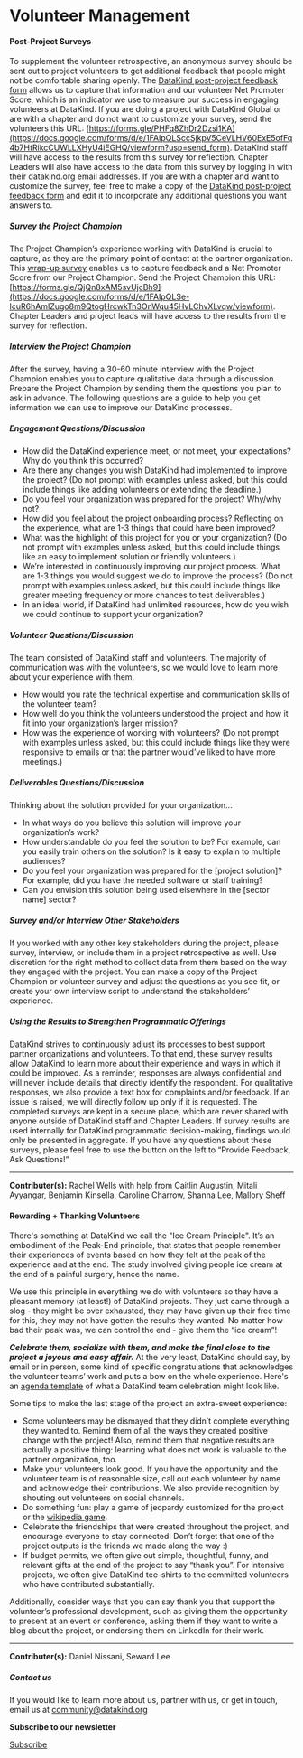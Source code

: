 




Volunteer Management
====================








#### Post\-Project Surveys


To supplement the volunteer retrospective, an anonymous survey should be sent out to project volunteers to get additional feedback that people might not be comfortable sharing openly. The [DataKind post\-project feedback form](https://docs.google.com/forms/d/10OvAVr4zhmP1ZXimLFXetrw0rKNtSjQCMsdWnSIAyNo/viewform?edit_requested=true) allows us to capture that information and our volunteer Net Promoter Score, which is an indicator we use to measure our success in engaging volunteers at DataKind. If you are doing a project with DataKind Global or are with a chapter and do not want to customize your survey, send the volunteers this URL: [https://forms.gle/PHFq8ZhDr2Dzsi1KA](https://docs.google.com/forms/d/e/1FAIpQLSccSjkpV5CeVLHV60ExE5ofFq4b7HtRikcCUWLLXHyU4iEGHQ/viewform?usp=send_form). DataKind staff will have access to the results from this survey for reflection. Chapter Leaders will also have access to the data from this survey by logging in with their datakind.org email addresses. If you are with a chapter and want to customize the survey, feel free to make a copy of the [DataKind post\-project feedback form](https://docs.google.com/forms/d/10OvAVr4zhmP1ZXimLFXetrw0rKNtSjQCMsdWnSIAyNo/viewform?edit_requested=true) and edit it to incorporate any additional questions you want answers to.


##### Survey the Project Champion


The Project Champion’s experience working with DataKind is crucial to capture, as they are the primary point of contact at the partner organization. This [wrap\-up survey](https://docs.google.com/forms/d/19puo-rALi-GWnsrRSIqf06LxojXd6GDuoMhwTJ4fxug/viewform?edit_requested=true) enables us to capture feedback and a Net Promoter Score from our Project Champion. Send the Project Champion this URL: [https://forms.gle/QjQn8xAM5svUjcBh9](https://docs.google.com/forms/d/e/1FAIpQLSe-IcuR6hAmIZugo8m9QtogHrcwkTn3OnWqu45HvLChvXLvqw/viewform). Chapter Leaders and project leads will have access to the results from the survey for reflection.


##### Interview the Project Champion


After the survey, having a 30\-60 minute interview with the Project Champion enables you to capture qualitative data through a discussion. Prepare the Project Champion by sending them the questions you plan to ask in advance. The following questions are a guide to help you get information we can use to improve our DataKind processes. 


##### Engagement Questions/Discussion


* How did the DataKind experience meet, or not meet, your expectations? Why do you think this occurred?
* Are there any changes you wish DataKind had implemented to improve the project? (Do not prompt with examples unless asked, but this could include things like adding volunteers or extending the deadline.)
* Do you feel your organization was prepared for the project? Why/why not?
* How did you feel about the project onboarding process? Reflecting on the experience, what are 1\-3 things that could have been improved?
* What was the highlight of this project for you or your organization? (Do not prompt with examples unless asked, but this could include things like an easy to implement solution or friendly volunteers.)
* We’re interested in continuously improving our project process. What are 1\-3 things you would suggest we do to improve the process? (Do not prompt with examples unless asked, but this could include things like greater meeting frequency or more chances to test deliverables.)
* In an ideal world, if DataKind had unlimited resources, how do you wish we could continue to support your organization?


##### Volunteer Questions/Discussion


The team consisted of DataKind staff and volunteers. The majority of communication was with the volunteers, so we would love to learn more about your experience with them.


* How would you rate the technical expertise and communication skills of the volunteer team?
* How well do you think the volunteers understood the project and how it fit into your organization’s larger mission?
* How was the experience of working with volunteers? (Do not prompt with examples unless asked, but this could include things like they were responsive to emails or that the partner would’ve liked to have more meetings.)


##### Deliverables Questions/Discussion


Thinking about the solution provided for your organization...


* In what ways do you believe this solution will improve your organization’s work?
* How understandable do you feel the solution to be? For example, can you easily train others on the solution? Is it easy to explain to multiple audiences?
* Do you feel your organization was prepared for the \[project solution]? For example, did you have the needed software or staff training?
* Can you envision this solution being used elsewhere in the \[sector name] sector?


##### Survey and/or Interview Other Stakeholders


If you worked with any other key stakeholders during the project, please survey, interview, or include them in a project retrospective as well. Use discretion for the right method to collect data from them based on the way they engaged with the project. You can make a copy of the Project Champion or volunteer survey and adjust the questions as you see fit, or create your own interview script to understand the stakeholders’ experience. 


##### Using the Results to Strengthen Programmatic Offerings


DataKind strives to continuously adjust its processes to best support partner organizations and volunteers. To that end, these survey results allow DataKind to learn more about their experience and ways in which it could be improved. As a reminder, responses are always confidential and will never include details that directly identify the respondent. For qualitative responses, we also provide a text box for complaints and/or feedback. If an issue is raised, we will directly follow up only if it is requested. The completed surveys are kept in a secure place, which are never shared with anyone outside of DataKind staff and Chapter Leaders. If survey results are used internally for DataKind programmatic decision\-making, findings would only be presented in aggregate. If you have any questions about these surveys, please feel free to use the button on the left to “Provide Feedback, Ask Questions!”




---


 **Contributer(s):** Rachel Wells with help from Caitlin Augustin, Mitali Ayyangar, Benjamin Kinsella, Caroline Charrow, Shanna Lee, Mallory Sheff




#### Rewarding \+ Thanking Volunteers


There's something at DataKind we call the "Ice Cream Principle". It’s an embodiment of the Peak\-End principle, that states that people remember their experiences of events based on how they felt at the peak of the experience and at the end. The study involved giving people ice cream at the end of a painful surgery, hence the name.


We use this principle in everything we do with volunteers so they have a pleasant memory (at least!) of DataKind projects. They just came through a slog \- they might be over exhausted, they may have given up their free time for this, they may not have gotten the results they wanted. No matter how bad their peak was, we can control the end \- give them the “ice cream”! 


***Celebrate them, socialize with them, and make the final close to the project a joyous and easy affair.*** At the very least, DataKind should say, by email or in person, some kind of specific congratulations that acknowledges the volunteer teams’ work and puts a bow on the whole experience. Here's an [agenda template](https://docs.google.com/document/d/1rd1rIQygL7Ew5DkW0cTo9NXRV76cmjQp4QuLuwhFjTI/edit) of what a DataKind team celebration might look like.


Some tips to make the last stage of the project an extra\-sweet experience:


* Some volunteers may be dismayed that they didn’t complete everything they wanted to. Remind them of all the ways they created positive change with the project! Also, remind them that negative results are actually a positive thing: learning what does not work is valuable to the partner organization, too.
* Make your volunteers look good. If you have the opportunity and the volunteer team is of reasonable size, call out each volunteer by name and acknowledge their contributions. We also provide recognition by shouting out volunteers on social channels.
* Do something fun: play a game of jeopardy customized for the project or the [wikipedia game](https://en.wikipedia.org/wiki/Wikipedia:Wiki_Game).
* Celebrate the friendships that were created throughout the project, and encourage everyone to stay connected! Don’t forget that one of the project outputs is the friends we made along the way :)
* If budget permits, we often give out simple, thoughtful, funny, and relevant gifts at the end of the project to say “thank you”. For intensive projects, we often give DataKind tee\-shirts to the committed volunteers who have contributed substantially.


Additionally, consider ways that you can say thank you that support the volunteer’s professional development, such as giving them the opportunity to present at an event or conference, asking them if they want to write a blog about the project, or endorsing them on LinkedIn for their work.




---


 **Contributer(s):** Daniel Nissani, Seward Lee







##### Contact us


If you would like to learn more about us, partner with us, or get in touch, email us at community@datakind.org




**Subscribe to our newsletter**
  

[Subscribe](https://www.datakind.org/subscribe/)




